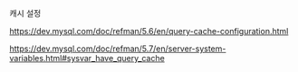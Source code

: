 캐시 설정

https://dev.mysql.com/doc/refman/5.6/en/query-cache-configuration.html



https://dev.mysql.com/doc/refman/5.7/en/server-system-variables.html#sysvar_have_query_cache